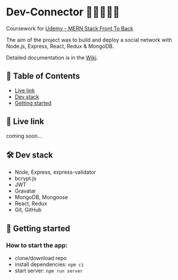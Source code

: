 # Dev-Connector 👨‍💻🔗👩‍💻

Coursework for [Udemy - MERN Stack Front To Back](https://www.udemy.com/mern-stack-front-to-back/)

The aim of the project was to build and deploy a social network with Node.js, Express, React, Redux & MongoDB.

Detailed documentation is in the [Wiki](https://github.com/jpacsai/Dev-Connector/wiki).

## 📑 Table of Contents
* [Live link](#-live-link)
* [Dev stack](#-dev-stack)
* [Getting started](#-getting-started)

## 🔗 Live link  
coming soon...
  
## 🛠 Dev stack
- Node, Express, express-validator
- bcrypt.js
- JWT
- Gravatar
- MongoDB, Mongoose
- React, Redux
- Git, GitHub

## 🏁 Getting started
### How to start the app:
- clone/download repo
- install dependencies: `npm ci`
- start server: `npm run server`
